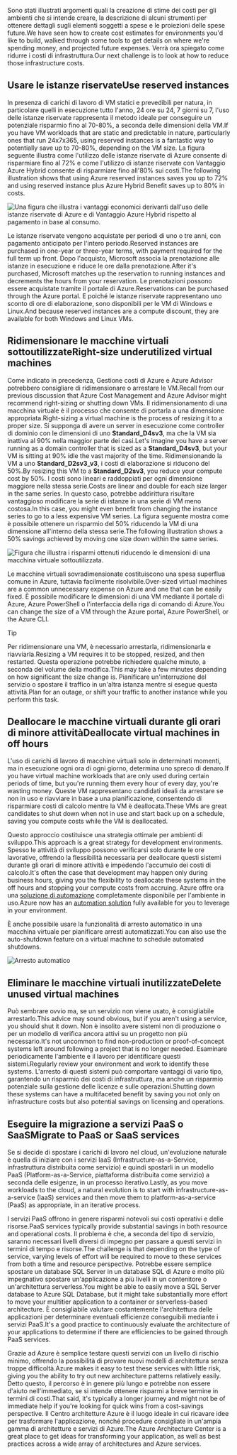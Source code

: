 <span data-ttu-id="b2a6a-101">Sono stati illustrati argomenti quali la creazione di stime dei costi per gli ambienti che si intende creare, la descrizione di alcuni strumenti per ottenere dettagli sugli elementi soggetti a spese e le proiezioni delle spese future.</span><span class="sxs-lookup"><span data-stu-id="b2a6a-101">We have seen how to create cost estimates for environments you'd like to build, walked through some tools to get details on where we're spending money, and projected future expenses.</span></span> <span data-ttu-id="b2a6a-102">Verrà ora spiegato come ridurre i costi di infrastruttura.</span><span class="sxs-lookup"><span data-stu-id="b2a6a-102">Our next challenge is to look at how to reduce those infrastructure costs.</span></span>

## <a name="use-reserved-instances"></a><span data-ttu-id="b2a6a-103">Usare le istanze riservate</span><span class="sxs-lookup"><span data-stu-id="b2a6a-103">Use reserved instances</span></span>

<span data-ttu-id="b2a6a-104">In presenza di carichi di lavoro di VM statici e prevedibili per natura, in particolare quelli in esecuzione tutto l'anno, 24 ore su 24, 7 giorni su 7, l'uso delle istanze riservate rappresenta il metodo ideale per conseguire un potenziale risparmio fino al 70-80%, a seconda delle dimensioni della VM.</span><span class="sxs-lookup"><span data-stu-id="b2a6a-104">If you have VM workloads that are static and predictable in nature, particularly ones that run 24x7x365, using reserved instances is a fantastic way to potentially save up to 70-80%, depending on the VM size.</span></span> <span data-ttu-id="b2a6a-105">La figura seguente illustra come l'utilizzo delle istanze riservate di Azure consente di risparmiare fino al 72% e come l'utilizzo di istanze riservate con Vantaggio Azure Hybrid consente di risparmiare fino all'80% sui costi.</span><span class="sxs-lookup"><span data-stu-id="b2a6a-105">The following illustration shows that using Azure reserved instances saves you up to 72% and using reserved instance plus Azure Hybrid Benefit saves up to 80% in costs.</span></span>

![Una figura che illustra i vantaggi economici derivanti dall'uso delle istanze riservate di Azure e di Vantaggio Azure Hybrid rispetto al pagamento in base al consumo.](../media-drafts/4-savings-coins.png)

<span data-ttu-id="b2a6a-107">Le istanze riservate vengono acquistate per periodi di uno o tre anni, con pagamento anticipato per l'intero periodo.</span><span class="sxs-lookup"><span data-stu-id="b2a6a-107">Reserved instances are purchased in one-year or three-year terms, with payment required for the full term up front.</span></span> <span data-ttu-id="b2a6a-108">Dopo l'acquisto, Microsoft associa la prenotazione alle istanze in esecuzione e riduce le ore dalla prenotazione.</span><span class="sxs-lookup"><span data-stu-id="b2a6a-108">After it's purchased, Microsoft matches up the reservation to running instances and decrements the hours from your reservation.</span></span> <span data-ttu-id="b2a6a-109">Le prenotazioni possono essere acquistate tramite il portale di Azure.</span><span class="sxs-lookup"><span data-stu-id="b2a6a-109">Reservations can be purchased through the Azure portal.</span></span> <span data-ttu-id="b2a6a-110">E poiché le istanze riservate rappresentano uno sconto di ore di elaborazione, sono disponibili per le VM di Windows e Linux.</span><span class="sxs-lookup"><span data-stu-id="b2a6a-110">And because reserved instances are a compute discount, they are available for both Windows and Linux VMs.</span></span>

## <a name="right-size-underutilized-virtual-machines"></a><span data-ttu-id="b2a6a-111">Ridimensionare le macchine virtuali sottoutilizzate</span><span class="sxs-lookup"><span data-stu-id="b2a6a-111">Right-size underutilized virtual machines</span></span>

<span data-ttu-id="b2a6a-112">Come indicato in precedenza, Gestione costi di Azure e Azure Advisor potrebbero consigliare di ridimensionare o arrestare le VM.</span><span class="sxs-lookup"><span data-stu-id="b2a6a-112">Recall from our previous discussion that Azure Cost Management and Azure Advisor might recommend right-sizing or shutting down VMs.</span></span> <span data-ttu-id="b2a6a-113">Il ridimensionamento di una macchina virtuale è il processo che consente di portarla a una dimensione appropriata.</span><span class="sxs-lookup"><span data-stu-id="b2a6a-113">Right-sizing a virtual machine is the process of resizing it to a proper size.</span></span> <span data-ttu-id="b2a6a-114">Si supponga di avere un server in esecuzione come controller di dominio con le dimensioni di uno **Standard_D4sv3**, ma che la VM sia inattiva al 90% nella maggior parte dei casi.</span><span class="sxs-lookup"><span data-stu-id="b2a6a-114">Let's imagine you have a server running as a domain controller that is sized as a **Standard_D4sv3**, but your VM is sitting at 90% idle the vast majority of the time.</span></span> <span data-ttu-id="b2a6a-115">Ridimensionando la VM a uno **Standard_D2sv3_v3**, i costi di elaborazione si riducono del 50%.</span><span class="sxs-lookup"><span data-stu-id="b2a6a-115">By resizing this VM to a **Standard_D2sv3**, you reduce your compute cost by 50%.</span></span> <span data-ttu-id="b2a6a-116">I costi sono lineari e raddoppiati per ogni dimensione maggiore nella stessa serie.</span><span class="sxs-lookup"><span data-stu-id="b2a6a-116">Costs are linear and double for each size larger in the same series.</span></span> <span data-ttu-id="b2a6a-117">In questo caso, potrebbe addirittura risultare vantaggioso modificare la serie di istanze in una serie di VM meno costosa.</span><span class="sxs-lookup"><span data-stu-id="b2a6a-117">In this case, you might even benefit from changing the instance series to go to a less expensive VM series.</span></span> <span data-ttu-id="b2a6a-118">La figura seguente mostra come è possibile ottenere un risparmio del 50% riducendo la VM di una dimensione all'interno della stessa serie.</span><span class="sxs-lookup"><span data-stu-id="b2a6a-118">The following illustration shows a 50% savings achieved by moving one size down within the same series.</span></span>

![Figura che illustra i risparmi ottenuti riducendo le dimensioni di una macchina virtuale sottoutilizzata.](../media-drafts/4-vm-resize.png)

<span data-ttu-id="b2a6a-120">Le macchine virtuali sovradimensionate costituiscono una spesa superflua comune in Azure, tuttavia facilmente risolvibile.</span><span class="sxs-lookup"><span data-stu-id="b2a6a-120">Over-sized virtual machines are a common unnecessary expense on Azure and one that can be easily fixed.</span></span> <span data-ttu-id="b2a6a-121">È possibile modificare le dimensioni di una VM mediante il portale di Azure, Azure PowerShell o l'interfaccia della riga di comando di Azure.</span><span class="sxs-lookup"><span data-stu-id="b2a6a-121">You can change the size of a VM through the Azure portal, Azure PowerShell, or the Azure CLI.</span></span>

> [!TIP]
> <span data-ttu-id="b2a6a-122">Per ridimensionare una VM, è necessario arrestarla, ridimensionarla e riavviarla.</span><span class="sxs-lookup"><span data-stu-id="b2a6a-122">Resizing a VM requires it to be stopped, resized, and then restarted.</span></span> <span data-ttu-id="b2a6a-123">Questa operazione potrebbe richiedere qualche minuto, a seconda del volume della modifica.</span><span class="sxs-lookup"><span data-stu-id="b2a6a-123">This may take a few minutes depending on how significant the size change is.</span></span> <span data-ttu-id="b2a6a-124">Pianificare un'interruzione del servizio o spostare il traffico in un'altra istanza mentre si esegue questa attività.</span><span class="sxs-lookup"><span data-stu-id="b2a6a-124">Plan for an outage, or shift your traffic to another instance while you perform this task.</span></span>

## <a name="deallocate-virtual-machines-in-off-hours"></a><span data-ttu-id="b2a6a-125">Deallocare le macchine virtuali durante gli orari di minore attività</span><span class="sxs-lookup"><span data-stu-id="b2a6a-125">Deallocate virtual machines in off hours</span></span>

<span data-ttu-id="b2a6a-126">L'uso di carichi di lavoro di macchine virtuali solo in determinati momenti, ma in esecuzione ogni ora di ogni giorno, determina uno spreco di denaro.</span><span class="sxs-lookup"><span data-stu-id="b2a6a-126">If you have virtual machine workloads that are only used during certain periods of time, but you're running them every hour of every day, you're wasting money.</span></span> <span data-ttu-id="b2a6a-127">Queste VM rappresentano candidati ideali da arrestare se non in uso e riavviare in base a una pianificazione, consentendo di risparmiare costi di calcolo mentre la VM è deallocata.</span><span class="sxs-lookup"><span data-stu-id="b2a6a-127">These VMs are great candidates to shut down when not in use and start back up on a schedule, saving you compute costs while the VM is deallocated.</span></span>

<span data-ttu-id="b2a6a-128">Questo approccio costituisce una strategia ottimale per ambienti di sviluppo.</span><span class="sxs-lookup"><span data-stu-id="b2a6a-128">This approach is a great strategy for development environments.</span></span> <span data-ttu-id="b2a6a-129">Spesso le attività di sviluppo possono verificarsi solo durante le ore lavorative, offrendo la flessibilità necessaria per deallocare questi sistemi durante gli orari di minore attività e impedendo l'accumulo dei costi di calcolo.</span><span class="sxs-lookup"><span data-stu-id="b2a6a-129">It's often the case that development may happen only during business hours, giving you the flexibility to deallocate these systems in the off hours and stopping your compute costs from accruing.</span></span> <span data-ttu-id="b2a6a-130">Azure offre ora una [soluzione di automazione](https://docs.microsoft.com/azure/automation/automation-solution-vm-management) completamente disponibile per l'ambiente in uso.</span><span class="sxs-lookup"><span data-stu-id="b2a6a-130">Azure now has an [automation solution](https://docs.microsoft.com/azure/automation/automation-solution-vm-management) fully available for you to leverage in your environment.</span></span>

<span data-ttu-id="b2a6a-131">È anche possibile usare la funzionalità di arresto automatico in una macchina virtuale per pianificare arresti automatizzati.</span><span class="sxs-lookup"><span data-stu-id="b2a6a-131">You can also use the auto-shutdown feature on a virtual machine to schedule automated shutdowns.</span></span>

![Arresto automatico](../media-drafts/4-vm-auto-shutdown.png)

## <a name="delete-unused-virtual-machines"></a><span data-ttu-id="b2a6a-133">Eliminare le macchine virtuali inutilizzate</span><span class="sxs-lookup"><span data-stu-id="b2a6a-133">Delete unused virtual machines</span></span> 

 <span data-ttu-id="b2a6a-134">Può sembrare ovvio ma, se un servizio non viene usato, è consigliabile arrestarlo.</span><span class="sxs-lookup"><span data-stu-id="b2a6a-134">This advice may sound obvious, but if you aren't using a service, you should shut it down.</span></span> <span data-ttu-id="b2a6a-135">Non è insolito avere sistemi non di produzione o per un modello di verifica ancora attivi su un progetto non più necessario.</span><span class="sxs-lookup"><span data-stu-id="b2a6a-135">It's not uncommon to find non-production or proof-of-concept systems left around following a project that is no longer needed.</span></span> <span data-ttu-id="b2a6a-136">Esaminare periodicamente l'ambiente e il lavoro per identificare questi sistemi.</span><span class="sxs-lookup"><span data-stu-id="b2a6a-136">Regularly review your environment and work to identify these systems.</span></span> <span data-ttu-id="b2a6a-137">L'arresto di questi sistemi può comportare vantaggi di vario tipo, garantendo un risparmio dei costi di infrastruttura, ma anche un risparmio potenziale sulla gestione delle licenze e sulle operazioni.</span><span class="sxs-lookup"><span data-stu-id="b2a6a-137">Shutting down these systems can have a multifaceted benefit by saving you not only on infrastructure costs but also potential savings on licensing and operations.</span></span>

## <a name="migrate-to-paas-or-saas-services"></a><span data-ttu-id="b2a6a-138">Eseguire la migrazione a servizi PaaS o SaaS</span><span class="sxs-lookup"><span data-stu-id="b2a6a-138">Migrate to PaaS or SaaS services</span></span> 

<span data-ttu-id="b2a6a-139">Se si decide di spostare i carichi di lavoro nel cloud, un'evoluzione naturale è quella di iniziare con i servizi IaaS (Infrastructure-as-a-Service, infrastruttura distribuita come servizio) e quindi spostarli in un modello PaaS (Platform-as-a-Service, piattaforma distribuita come servizio) a seconda delle esigenze, in un processo iterativo.</span><span class="sxs-lookup"><span data-stu-id="b2a6a-139">Lastly, as you move workloads to the cloud, a natural evolution is to start with infrastructure-as-a-service (IaaS) services and then move them to platform-as-a-service (PaaS) as appropriate, in an iterative process.</span></span>

<span data-ttu-id="b2a6a-140">I servizi PaaS offrono in genere risparmi notevoli sui costi operativi e delle risorse.</span><span class="sxs-lookup"><span data-stu-id="b2a6a-140">PaaS services typically provide substantial savings in both resource and operational costs.</span></span> <span data-ttu-id="b2a6a-141">Il problema è che, a seconda del tipo di servizio, saranno necessari livelli diversi di impegno per passare a questi servizi in termini di tempo e risorse.</span><span class="sxs-lookup"><span data-stu-id="b2a6a-141">The challenge is that depending on the type of service, varying levels of effort will be required to move to these services from both a time and resource perspective.</span></span> <span data-ttu-id="b2a6a-142">Potrebbe essere semplice spostare un database SQL Server in un database SQL di Azure e molto più impegnativo spostare un'applicazione a più livelli in un contenitore o un'architettura serverless.</span><span class="sxs-lookup"><span data-stu-id="b2a6a-142">You might be able to easily move a SQL Server database to Azure SQL Database, but it might take substantially more effort to move your multitier application to a container or serverless-based architecture.</span></span> <span data-ttu-id="b2a6a-143">È consigliabile valutare costantemente l'architettura delle applicazioni per determinare eventuali efficienze conseguibili mediante i servizi PaaS.</span><span class="sxs-lookup"><span data-stu-id="b2a6a-143">It's a good practice to continuously evaluate the architecture of your applications to determine if there are efficiencies to be gained through PaaS services.</span></span>  

<span data-ttu-id="b2a6a-144">Grazie ad Azure è semplice testare questi servizi con un livello di rischio minimo, offrendo la possibilità di provare nuovi modelli di architettura senza troppe difficoltà.</span><span class="sxs-lookup"><span data-stu-id="b2a6a-144">Azure makes it easy to test these services with little risk, giving you the ability to try out new architecture patterns relatively easily.</span></span> <span data-ttu-id="b2a6a-145">Detto questo, il percorso è in genere più lungo e potrebbe non essere d'aiuto nell'immediato, se si intende ottenere risparmi a breve termine in termini di costi.</span><span class="sxs-lookup"><span data-stu-id="b2a6a-145">That said, it's typically a longer journey and might not be of immediate help if you're looking for quick wins from a cost-savings perspective.</span></span> <span data-ttu-id="b2a6a-146">Il Centro architetture Azure è il luogo ideale in cui ricavare idee per trasformare l'applicazione, nonché procedure consigliate in un'ampia gamma di architetture e servizi di Azure.</span><span class="sxs-lookup"><span data-stu-id="b2a6a-146">The Azure Architecture Center is a great place to get ideas for transforming your application, as well as best practices across a wide array of architectures and Azure services.</span></span> 
